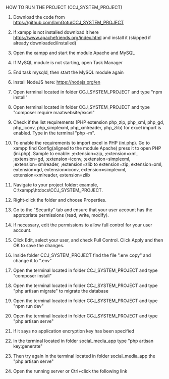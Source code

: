 HOW TO RUN THE PROJECT (CCJ_SYSTEM_PROJECT)

1. Download the code from https://github.com/IamGotu/CCJ_SYSTEM_PROJECT

2. If xampp is not installed download it here https://www.apachefriends.org/index.html and install it (skipped if already downloaded/installed)

3. Open the xampp and start the module Apache and MySQL

4. If MySQL module is not starting, open Task Manager

5. End task mysqld, then start the MySQL module again

6. Install NodeJS here: https://nodejs.org/en

7. Open terminal located in folder CCJ_SYSTEM_PROJECT and type "npm install"

8. Open terminal located in folder CCJ_SYSTEM_PROJECT and type "composer require maatwebsite/excel"

8. Check if the list requirements (PHP extension php_zip, php_xml, php_gd, php_iconv, php_simplexml, php_xmlreader, php_zlib) for excel import is enabled. Type in the terminal "php -m".

9. To enable the requirements to import excel in PHP (ini.php). Go to xampp find Config(aligned to the module Apache) press it to open PHP (ini.php). Sample to enable: ;extension=zip, ;extension=xml, ;extension=gd, ;extension=iconv, ;extension=simplexml, ;extension=xmlreader, ;extension=zlib to extension=zip, extension=xml, extension=gd, extension=iconv, extension=simplexml, extension=xmlreader, extension=zlib

10. Navigate to your project folder: example, C:\xampp\htdocs\CCJ_SYSTEM_PROJECT.

11. Right-click the folder and choose Properties.

12. Go to the "Security" tab and ensure that your user account has the appropriate permissions (read, write, modify).

13. If necessary, edit the permissions to allow full control for your user account.

14. Click Edit, select your user, and check Full Control. Click Apply and then OK to save the changes.

15. Inside folder CCJ_SYSTEM_PROJECT find the file ".env copy" and change it to ".env"

16. Open the terminal located in folder CCJ_SYSTEM_PROJECT and type "composer install"

17. Open the terminal located in folder CCJ_SYSTEM_PROJECT and type "php artisan migrate" to migrate the database

18. Open the terminal located in folder CCJ_SYSTEM_PROJECT and type "npm run dev"

19. Open the terminal located in folder CCJ_SYSTEM_PROJECT and type "php artisan serve"

20. If it says no application encryption key has been specified

21. In the terminal located in folder social_media_app type "php artisan key:generate"

22. Then try again in the terminal located in folder social_media_app the "php artisan serve"

23. Open the running server or Ctrl+click the following link